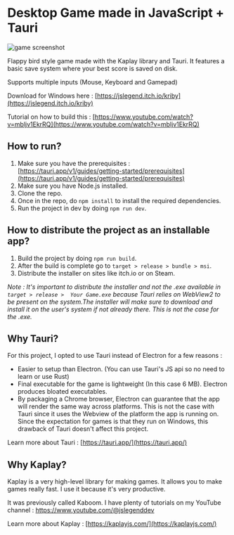 # Desktop Game made in JavaScript + Tauri

![game screenshot]((https://github.com/AbdulRaffayQureshi/JS-Tauri-Game-Kriby-/blob/main/Desktop-JS-Game-Tauri/game.png?raw=true))

Flappy bird style game made with the Kaplay library and Tauri. It features a basic save system where your best score is saved on disk.

Supports multiple inputs (Mouse, Keyboard and Gamepad)

Download for Windows here : [https://jslegend.itch.io/kriby](https://jslegend.itch.io/kriby)

Tutorial on how to build this : [https://www.youtube.com/watch?v=mbljv1EkrRQ](https://www.youtube.com/watch?v=mbljv1EkrRQ)

## How to run?

1. Make sure you have the prerequisites : [https://tauri.app/v1/guides/getting-started/prerequisites](https://tauri.app/v1/guides/getting-started/prerequisites)
2. Make sure you have Node.js installed.
3. Clone the repo.
4. Once in the repo, do `npm install` to install the required dependencies.
5. Run the project in dev by doing `npm run dev`.

## How to distribute the project as an installable app?

1. Build the project by doing `npm run build`.
2. After the build is complete go to `target > release > bundle > msi`.
3. Distribute the installer on sites like itch.io or on Steam.

_Note : It's important to distribute the installer and not the .exe available in `target > release >  Your Game.exe` because Tauri relies on WebView2 to be present on the system.The installer will make sure to download and install it on the user's system if not already there. This is not the case for the .exe._

## Why Tauri?

For this project, I opted to use Tauri instead of Electron for a few reasons :

- Easier to setup than Electron. (You can use Tauri's JS api so no need to learn or use Rust)
- Final executable for the game is lightweight (In this case 6 MB). Electron produces bloated executables.
- By packaging a Chrome browser, Electron can guarantee that the app will render the same way across platforms. This is not the case with Tauri since it uses the Webview of the platform the app is running on. Since the expectation for games is that they run on Windows, this drawback of Tauri doesn't affect this project.

Learn more about Tauri : [https://tauri.app/](https://tauri.app/)

## Why Kaplay?

Kaplay is a very high-level library for making games. It allows you to make games really fast. I use it because it's very productive.

It was previously called Kaboom. I have plenty of tutorials on my YouTube channel : https://www.youtube.com/@jslegenddev

Learn more about Kaplay : [https://kaplayjs.com/](https://kaplayjs.com/)

